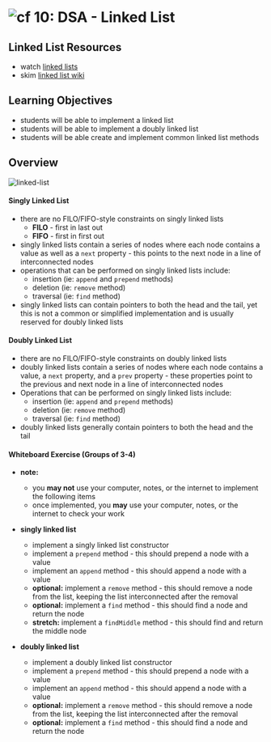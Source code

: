 ![cf](http://i.imgur.com/7v5ASc8.png) 10: DSA - Linked List
===

## Linked List Resources
* watch [linked lists]
* skim [linked list wiki]

## Learning Objectives
* students will be able to implement a linked list
* students will be able to implement a doubly linked list
* students will be able create and implement common linked list methods

## Overview

![linked-list](https://i.imgur.com/FtlrEWM.jpg)

#### Singly Linked List
* there are no FILO/FIFO-style constraints on singly linked lists
  * **FILO** - first in last out
  * **FIFO** - first in first out
* singly linked lists contain a series of nodes where each node contains a value as well as a `next` property - this points to the next node in a line of interconnected nodes
* operations that can be performed on singly linked lists include:
  * insertion (ie: `append` and `prepend` methods)
  * deletion (ie: `remove` method)
  * traversal (ie: `find` method)
* singly linked lists can contain pointers to both the head and the tail, yet this is not a common or simplified implementation and is usually reserved for doubly linked lists

#### Doubly Linked List
* there are no FILO/FIFO-style constraints on doubly linked lists
* doubly linked lists contain a series of nodes where each node contains a value, a `next` property, and a `prev` property - these properties point to the previous and next node in a line of interconnected nodes
* Operations that can be performed on singly linked lists include:
  * insertion (ie: `append` and `prepend` methods)
  * deletion (ie: `remove` method)
  * traversal (ie: `find` method)
* doubly linked lists generally contain pointers to both the head and the tail

#### Whiteboard Exercise (Groups of 3-4)
* **note:**
  * you **may not** use your computer, notes, or the internet to implement the following items
  * once implemented, you **may** use your computer, notes, or the internet to check your work

* **singly linked list**
  * implement a singly linked list constructor
  * implement a `prepend` method - this should prepend a node with a value
  * implement an `append` method - this should append a node with a value
  * **optional:** implement a `remove` method - this should remove a node from the list, keeping the list interconnected after the removal
  * **optional:** implement a `find` method - this should find a node and return the node
  * **stretch:** implement a `findMiddle` method - this should find and return the middle node

* **doubly linked list**
  * implement a doubly linked list constructor
  * implement a `prepend` method - this should prepend a node with a value
  * implement an `append` method - this should append a node with a value
  * **optional:** implement a `remove` method - this should remove a node from the list, keeping the list interconnected after the removal
  * **optional:** implement a `find` method - this should find a node and return the node

[linked lists]: https://www.youtube.com/watch?v=njTh_OwMljA
[linked list wiki]: https://en.wikipedia.org/wiki/Linked_list
